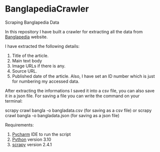 # BanglapediaCrawler
Scraping Banglapedia Data

In this repository I have built a crawler for extracting all the data from [Banglapedia](https://bn.banglapedia.org) website.

I have extracted the following details:
1. Title of the article.
2. Main text body
3. Image URLs if there is any.
4. Source URL.
5. Published date of the article.
Also, I have set an ID number which is just for numbering my accessed data.

After extracting the informations I saved it into a csv file, you can also save it in a json file.
For saving a file you can write the command on your terminal:

scrapy crawl bangla -o bangladata.csv (for saving as a csv file) or scrapy crawl bangla -o bangladata.json (for saving as a json file)

Requirements:
1. [Pycharm](https://www.jetbrains.com/pycharm/) IDE to run the script
2. [Python](https://www.python.org) version 3.10
3. [scrapy](https://scrapy.org/) version 2.4.1 
